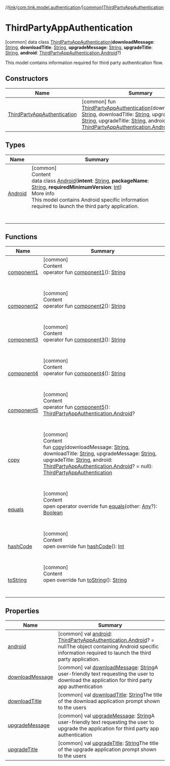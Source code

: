 //[link](../../index.md)/[com.tink.model.authentication](../index.md)/[[common]ThirdPartyAppAuthentication](index.md)



# ThirdPartyAppAuthentication  
 [common] data class [ThirdPartyAppAuthentication](index.md)(**downloadMessage**: [String](https://kotlinlang.org/api/latest/jvm/stdlib/kotlin/-string/index.html), **downloadTitle**: [String](https://kotlinlang.org/api/latest/jvm/stdlib/kotlin/-string/index.html), **upgradeMessage**: [String](https://kotlinlang.org/api/latest/jvm/stdlib/kotlin/-string/index.html), **upgradeTitle**: [String](https://kotlinlang.org/api/latest/jvm/stdlib/kotlin/-string/index.html), **android**: [ThirdPartyAppAuthentication.Android](-android/index.md)?)

This model contains information required for third party authentication flow.

   


## Constructors  
  
|  Name|  Summary| 
|---|---|
| <a name="com.tink.model.authentication/ThirdPartyAppAuthentication/ThirdPartyAppAuthentication/#kotlin.String#kotlin.String#kotlin.String#kotlin.String#com.tink.model.authentication.ThirdPartyAppAuthentication.Android?/PointingToDeclaration/"></a>[ThirdPartyAppAuthentication](-third-party-app-authentication.md)| <a name="com.tink.model.authentication/ThirdPartyAppAuthentication/ThirdPartyAppAuthentication/#kotlin.String#kotlin.String#kotlin.String#kotlin.String#com.tink.model.authentication.ThirdPartyAppAuthentication.Android?/PointingToDeclaration/"></a> [common] fun [ThirdPartyAppAuthentication](-third-party-app-authentication.md)(downloadMessage: [String](https://kotlinlang.org/api/latest/jvm/stdlib/kotlin/-string/index.html), downloadTitle: [String](https://kotlinlang.org/api/latest/jvm/stdlib/kotlin/-string/index.html), upgradeMessage: [String](https://kotlinlang.org/api/latest/jvm/stdlib/kotlin/-string/index.html), upgradeTitle: [String](https://kotlinlang.org/api/latest/jvm/stdlib/kotlin/-string/index.html), android: [ThirdPartyAppAuthentication.Android](-android/index.md)? = null)   <br>


## Types  
  
|  Name|  Summary| 
|---|---|
| <a name="com.tink.model.authentication/ThirdPartyAppAuthentication.Android///PointingToDeclaration/"></a>[Android](-android/index.md)| <a name="com.tink.model.authentication/ThirdPartyAppAuthentication.Android///PointingToDeclaration/"></a>[common]  <br>Content  <br>data class [Android](-android/index.md)(**intent**: [String](https://kotlinlang.org/api/latest/jvm/stdlib/kotlin/-string/index.html), **packageName**: [String](https://kotlinlang.org/api/latest/jvm/stdlib/kotlin/-string/index.html), **requiredMinimumVersion**: [Int](https://kotlinlang.org/api/latest/jvm/stdlib/kotlin/-int/index.html))  <br>More info  <br>This model contains Android specific information required to launch the third party application.  <br><br><br>


## Functions  
  
|  Name|  Summary| 
|---|---|
| <a name="com.tink.model.authentication/ThirdPartyAppAuthentication/component1/#/PointingToDeclaration/"></a>[component1](component1.md)| <a name="com.tink.model.authentication/ThirdPartyAppAuthentication/component1/#/PointingToDeclaration/"></a>[common]  <br>Content  <br>operator fun [component1](component1.md)(): [String](https://kotlinlang.org/api/latest/jvm/stdlib/kotlin/-string/index.html)  <br><br><br>
| <a name="com.tink.model.authentication/ThirdPartyAppAuthentication/component2/#/PointingToDeclaration/"></a>[component2](component2.md)| <a name="com.tink.model.authentication/ThirdPartyAppAuthentication/component2/#/PointingToDeclaration/"></a>[common]  <br>Content  <br>operator fun [component2](component2.md)(): [String](https://kotlinlang.org/api/latest/jvm/stdlib/kotlin/-string/index.html)  <br><br><br>
| <a name="com.tink.model.authentication/ThirdPartyAppAuthentication/component3/#/PointingToDeclaration/"></a>[component3](component3.md)| <a name="com.tink.model.authentication/ThirdPartyAppAuthentication/component3/#/PointingToDeclaration/"></a>[common]  <br>Content  <br>operator fun [component3](component3.md)(): [String](https://kotlinlang.org/api/latest/jvm/stdlib/kotlin/-string/index.html)  <br><br><br>
| <a name="com.tink.model.authentication/ThirdPartyAppAuthentication/component4/#/PointingToDeclaration/"></a>[component4](component4.md)| <a name="com.tink.model.authentication/ThirdPartyAppAuthentication/component4/#/PointingToDeclaration/"></a>[common]  <br>Content  <br>operator fun [component4](component4.md)(): [String](https://kotlinlang.org/api/latest/jvm/stdlib/kotlin/-string/index.html)  <br><br><br>
| <a name="com.tink.model.authentication/ThirdPartyAppAuthentication/component5/#/PointingToDeclaration/"></a>[component5](component5.md)| <a name="com.tink.model.authentication/ThirdPartyAppAuthentication/component5/#/PointingToDeclaration/"></a>[common]  <br>Content  <br>operator fun [component5](component5.md)(): [ThirdPartyAppAuthentication.Android](-android/index.md)?  <br><br><br>
| <a name="com.tink.model.authentication/ThirdPartyAppAuthentication/copy/#kotlin.String#kotlin.String#kotlin.String#kotlin.String#com.tink.model.authentication.ThirdPartyAppAuthentication.Android?/PointingToDeclaration/"></a>[copy](copy.md)| <a name="com.tink.model.authentication/ThirdPartyAppAuthentication/copy/#kotlin.String#kotlin.String#kotlin.String#kotlin.String#com.tink.model.authentication.ThirdPartyAppAuthentication.Android?/PointingToDeclaration/"></a>[common]  <br>Content  <br>fun [copy](copy.md)(downloadMessage: [String](https://kotlinlang.org/api/latest/jvm/stdlib/kotlin/-string/index.html), downloadTitle: [String](https://kotlinlang.org/api/latest/jvm/stdlib/kotlin/-string/index.html), upgradeMessage: [String](https://kotlinlang.org/api/latest/jvm/stdlib/kotlin/-string/index.html), upgradeTitle: [String](https://kotlinlang.org/api/latest/jvm/stdlib/kotlin/-string/index.html), android: [ThirdPartyAppAuthentication.Android](-android/index.md)? = null): [ThirdPartyAppAuthentication](index.md)  <br><br><br>
| <a name="kotlin/Any/equals/#kotlin.Any?/PointingToDeclaration/"></a>[equals](../../com.tink.service.user/[common]-user-profile-service-impl/index.md#%5Bkotlin%2FAny%2Fequals%2F%23kotlin.Any%3F%2FPointingToDeclaration%2F%5D%2FFunctions%2F1135467963)| <a name="kotlin/Any/equals/#kotlin.Any?/PointingToDeclaration/"></a>[common]  <br>Content  <br>open operator override fun [equals](../../com.tink.service.user/[common]-user-profile-service-impl/index.md#%5Bkotlin%2FAny%2Fequals%2F%23kotlin.Any%3F%2FPointingToDeclaration%2F%5D%2FFunctions%2F1135467963)(other: [Any](https://kotlinlang.org/api/latest/jvm/stdlib/kotlin/-any/index.html)?): [Boolean](https://kotlinlang.org/api/latest/jvm/stdlib/kotlin/-boolean/index.html)  <br><br><br>
| <a name="kotlin/Any/hashCode/#/PointingToDeclaration/"></a>[hashCode](../../com.tink.service.user/[common]-user-profile-service-impl/index.md#%5Bkotlin%2FAny%2FhashCode%2F%23%2FPointingToDeclaration%2F%5D%2FFunctions%2F1135467963)| <a name="kotlin/Any/hashCode/#/PointingToDeclaration/"></a>[common]  <br>Content  <br>open override fun [hashCode](../../com.tink.service.user/[common]-user-profile-service-impl/index.md#%5Bkotlin%2FAny%2FhashCode%2F%23%2FPointingToDeclaration%2F%5D%2FFunctions%2F1135467963)(): [Int](https://kotlinlang.org/api/latest/jvm/stdlib/kotlin/-int/index.html)  <br><br><br>
| <a name="kotlin/Any/toString/#/PointingToDeclaration/"></a>[toString](../../com.tink.service.user/[common]-user-profile-service-impl/index.md#%5Bkotlin%2FAny%2FtoString%2F%23%2FPointingToDeclaration%2F%5D%2FFunctions%2F1135467963)| <a name="kotlin/Any/toString/#/PointingToDeclaration/"></a>[common]  <br>Content  <br>open override fun [toString](../../com.tink.service.user/[common]-user-profile-service-impl/index.md#%5Bkotlin%2FAny%2FtoString%2F%23%2FPointingToDeclaration%2F%5D%2FFunctions%2F1135467963)(): [String](https://kotlinlang.org/api/latest/jvm/stdlib/kotlin/-string/index.html)  <br><br><br>


## Properties  
  
|  Name|  Summary| 
|---|---|
| <a name="com.tink.model.authentication/ThirdPartyAppAuthentication/android/#/PointingToDeclaration/"></a>[android](android.md)| <a name="com.tink.model.authentication/ThirdPartyAppAuthentication/android/#/PointingToDeclaration/"></a> [common] val [android](android.md): [ThirdPartyAppAuthentication.Android](-android/index.md)? = nullThe object containing Android specific information required to launch the third party application.   <br>
| <a name="com.tink.model.authentication/ThirdPartyAppAuthentication/downloadMessage/#/PointingToDeclaration/"></a>[downloadMessage](download-message.md)| <a name="com.tink.model.authentication/ThirdPartyAppAuthentication/downloadMessage/#/PointingToDeclaration/"></a> [common] val [downloadMessage](download-message.md): [String](https://kotlinlang.org/api/latest/jvm/stdlib/kotlin/-string/index.html)A user-friendly text requesting the user to download the application for third party app authentication   <br>
| <a name="com.tink.model.authentication/ThirdPartyAppAuthentication/downloadTitle/#/PointingToDeclaration/"></a>[downloadTitle](download-title.md)| <a name="com.tink.model.authentication/ThirdPartyAppAuthentication/downloadTitle/#/PointingToDeclaration/"></a> [common] val [downloadTitle](download-title.md): [String](https://kotlinlang.org/api/latest/jvm/stdlib/kotlin/-string/index.html)The title of the download application prompt shown to the users   <br>
| <a name="com.tink.model.authentication/ThirdPartyAppAuthentication/upgradeMessage/#/PointingToDeclaration/"></a>[upgradeMessage](upgrade-message.md)| <a name="com.tink.model.authentication/ThirdPartyAppAuthentication/upgradeMessage/#/PointingToDeclaration/"></a> [common] val [upgradeMessage](upgrade-message.md): [String](https://kotlinlang.org/api/latest/jvm/stdlib/kotlin/-string/index.html)A user-friendly text requesting the user to upgrade the application for third party app authentication   <br>
| <a name="com.tink.model.authentication/ThirdPartyAppAuthentication/upgradeTitle/#/PointingToDeclaration/"></a>[upgradeTitle](upgrade-title.md)| <a name="com.tink.model.authentication/ThirdPartyAppAuthentication/upgradeTitle/#/PointingToDeclaration/"></a> [common] val [upgradeTitle](upgrade-title.md): [String](https://kotlinlang.org/api/latest/jvm/stdlib/kotlin/-string/index.html)The title of the upgrade application prompt shown to the users   <br>

